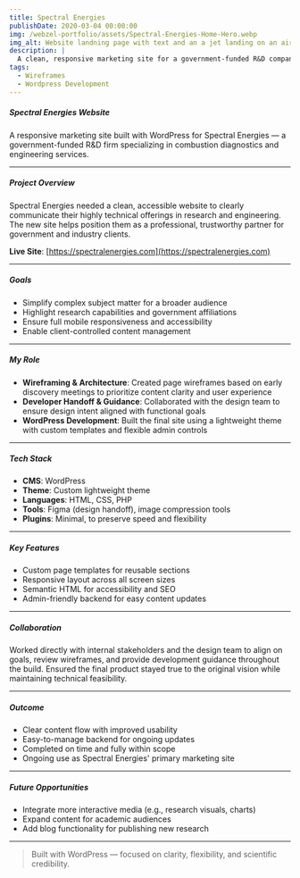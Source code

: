 ```yaml
---
title: Spectral Energies
publishDate: 2020-03-04 00:00:00
img: /webzel-portfolio/assets/Spectral-Energies-Home-Hero.webp
img_alt: Website landning page with text and an a jet landing on an aircraft carrier
description: |
  A clean, responsive marketing site for a government-funded R&D company specializing in combustion diagnostics and engineering services.
tags:
  - Wireframes
  - Wordpress Development
---
```


##### Spectral Energies Website

A responsive marketing site built with WordPress for Spectral Energies — a government-funded R&D firm specializing in combustion diagnostics and engineering services.

---

##### Project Overview

Spectral Energies needed a clean, accessible website to clearly communicate their highly technical offerings in research and engineering. The new site helps position them as a professional, trustworthy partner for government and industry clients.

**Live Site**: [https://spectralenergies.com](https://spectralenergies.com)

---

##### Goals

- Simplify complex subject matter for a broader audience
- Highlight research capabilities and government affiliations
- Ensure full mobile responsiveness and accessibility
- Enable client-controlled content management

---

##### My Role

- **Wireframing & Architecture**: Created page wireframes based on early discovery meetings to prioritize content clarity and user experience
- **Developer Handoff & Guidance**: Collaborated with the design team to ensure design intent aligned with functional goals
- **WordPress Development**: Built the final site using a lightweight theme with custom templates and flexible admin controls

---

##### Tech Stack

- **CMS**: WordPress
- **Theme**: Custom lightweight theme
- **Languages**: HTML, CSS, PHP
- **Tools**: Figma (design handoff), image compression tools
- **Plugins**: Minimal, to preserve speed and flexibility

---

##### Key Features

- Custom page templates for reusable sections
- Responsive layout across all screen sizes
- Semantic HTML for accessibility and SEO
- Admin-friendly backend for easy content updates

---

##### Collaboration

Worked directly with internal stakeholders and the design team to align on goals, review wireframes, and provide development guidance throughout the build. Ensured the final product stayed true to the original vision while maintaining technical feasibility.

---

##### Outcome

- Clear content flow with improved usability
- Easy-to-manage backend for ongoing updates
- Completed on time and fully within scope
- Ongoing use as Spectral Energies' primary marketing site

---

##### Future Opportunities

- Integrate more interactive media (e.g., research visuals, charts)
- Expand content for academic audiences
- Add blog functionality for publishing new research

---

> Built with WordPress — focused on clarity, flexibility, and scientific credibility.
